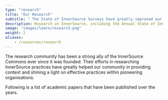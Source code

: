```yaml
---
type: "research"
title: "Our Research"
subtitle: " The State of InnerSource Surveys have greatly improved our understanding of the mechanics of InnerSource and how it is applied in the industry today."
description: Research on InnerSource, including the Annual State of InnerSource Survey reports, and peer-reviewed academic research.
image: "images/learn/research.png"
weight: 2
aliases:
    - /resources/research
---
```



The research community has been a strong ally of the InnerSource Commons ever since it was founded. Their efforts in researching InnerSource practices have greatly helped our community in providing context and shining a light on effective practices within pioneering organisations. 

Following is a list of academic papers that have been publlished over the years. 